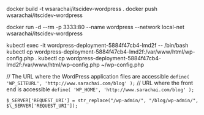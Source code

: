docker build -t wsarachai/itscidev-wordpress .
docker push wsarachai/itscidev-wordpress

docker run -d --rm -p 3333:80 --name wordpress --network local-net wsarachai/itscidev-wordpress

kubectl exec -it wordpress-deployment-5884f47cb4-lmd2f -- /bin/bash
kubectl cp wordpress-deployment-5884f47cb4-lmd2f:/var/www/html/wp-config.php .
kubectl cp wordpress-deployment-5884f47cb4-lmd2f:/var/www/html/wp-config.php ~/wp-config.php

// The URL where the WordPress application files are accessible
`define( 'WP_SITEURL', 'http://www.sarachai.com/blog' );`
// URL where the front end is accessible
`define( 'WP_HOME', 'http://www.sarachai.com/blog' );`

`$_SERVER['REQUEST_URI'] = str_replace("/wp-admin/", "/blog/wp-admin/", $\_SERVER['REQUEST_URI']);`
